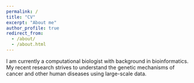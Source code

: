 ```yaml
---
permalink: /
title: "CV"
excerpt: "About me"
author_profile: true
redirect_from: 
  - /about/
  - /about.html
---
```


I am currently a computational biologist with background in bioinformatics. My recent research strives to understand the genetic mechanisms of cancer and other human diseases using large-scale data.
